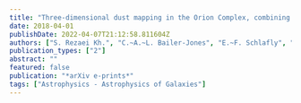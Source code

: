 ```yaml
---
title: "Three-dimensional dust mapping in the Orion Complex, combining Gaia-TGAS, 2MASS, and WISE"
date: 2018-04-01
publishDate: 2022-04-07T21:12:58.811604Z
authors: ["S. Rezaei Kh.", "C.~A.~L. Bailer-Jones", "E.~F. Schlafly", "M. Fouesneau"]
publication_types: ["2"]
abstract: ""
featured: false
publication: "*arXiv e-prints*"
tags: ["Astrophysics - Astrophysics of Galaxies"]
---
```


